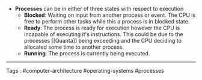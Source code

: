 - **Processes** can be in either of three states with respect to execution 
	- **Blocked**: Waiting on input from another process or event. The CPU is free to perform other tasks while this a process is in blocked state. 
	- **Ready**: The process is ready for execution however the CPU is incapable of executing it's instructions. This could be due to the processes [[Quanta]] being exceeding and the CPU deciding to allocated some time to another process. 
	- **Running**: The process is currently being executed. 
___
Tags : #computer-architecture #operating-systems #processes